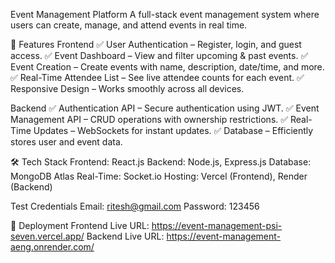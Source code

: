 Event Management Platform
A full-stack event management system where users can create, manage, and attend events in real time.

🚀 Features
Frontend
✅ User Authentication – Register, login, and guest access.
✅ Event Dashboard – View and filter upcoming & past events.
✅ Event Creation – Create events with name, description, date/time, and more.
✅ Real-Time Attendee List – See live attendee counts for each event.
✅ Responsive Design – Works smoothly across all devices.

Backend
✅ Authentication API – Secure authentication using JWT.
✅ Event Management API – CRUD operations with ownership restrictions.
✅ Real-Time Updates – WebSockets for instant updates.
✅ Database – Efficiently stores user and event data.

🛠 Tech Stack
Frontend: React.js
Backend: Node.js, Express.js
Database: MongoDB Atlas
Real-Time: Socket.io
Hosting: Vercel (Frontend), Render (Backend)

Test Credentials
Email: ritesh@gmail.com
Password: 123456

🚀 Deployment
Frontend Live URL: https://event-management-psi-seven.vercel.app/
Backend Live URL: https://event-management-aeng.onrender.com/
